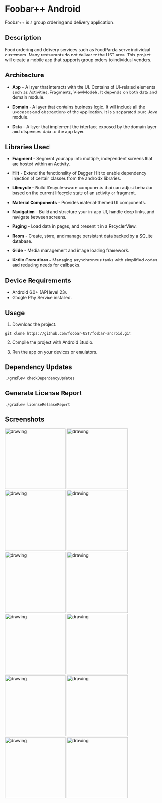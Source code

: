 # Foobar++ Android

Foobar++ is a group ordering and delivery application.

## Description

Food ordering and delivery services such as FoodPanda serve individual customers. Many restaurants do not deliver to the UST area. This project will create a mobile app that supports group orders to individual vendors.

## Architecture

* **App** -  A layer that interacts with the UI. Contains of UI-related elements such as Activities, Fragments, ViewModels. It depends on both data and domain module.

* **Domain** - A layer that contains business logic. It will include all the usecases and abstractions of the application. It is a separated pure Java module.

* **Data** - A layer that implement the interface exposed by the domain layer and dispenses data to the app layer.


## Libraries Used

* **Fragment** - Segment your app into multiple, independent screens that are hosted within an Activity.

* **Hilt** - Extend the functionality of Dagger Hilt to enable dependency injection of certain classes from the androidx libraries.

* **Lifecycle** - Build lifecycle-aware components that can adjust behavior based on the current lifecycle state of an activity or fragment.

* **Material Components** - Provides material-themed UI components.

* **Navigation** - Build and structure your in-app UI, handle deep links, and navigate between screens.

* **Paging** - Load data in pages, and present it in a RecyclerView.

* **Room** - Create, store, and manage persistent data backed by a SQLite database.

* **Glide** - Media management and image loading framework.

* **Kotlin Coroutines** - Managing asynchronous tasks with simplified codes and reducing needs for callbacks.

## Device Requirements

* Android 6.0+ (API level 23).
* Google Play Service installed.


## Usage
1. Download the project.

```console
git clone https://github.com/foobar-UST/foobar-android.git
```

2. Compile the project with Android Studio.

3. Run the app on your devices or emulators.

## Dependency Updates
```console
./gradlew checkDependencyUpdates
```

## Generate License Report
```console
./gradlew licenseReleaseReport
```

## Screenshots
<img src="./screenshots/cust_login.png" alt="drawing" width="200"/>
<img src="./screenshots/cust_on_campus.png" alt="drawing" width="200"/>
<img src="./screenshots/cust_off_campus.png" alt="drawing" width="200"/>
<img src="./screenshots/cust_categories.png" alt="drawing" width="200"/>
<img src="./screenshots/cust_order.png" alt="drawing" width="200"/>
<img src="./screenshots/cust_group_section.png" alt="drawing" width="200"/>
<img src="./screenshots/cust_cart.png" alt="drawing" width="200"/>
<img src="./screenshots/cust_cart_2.png" alt="drawing" width="200"/>
<img src="./screenshots/cust_tracking.png" alt="drawing" width="200"/>
<img src="./screenshots/cust_tracking_2.png" alt="drawing" width="200"/>
<img src="./screenshots/cust_rating.png" alt="drawing" width="200"/>
<img src="./screenshots/cust_qr.png" alt="drawing" width="200"/>